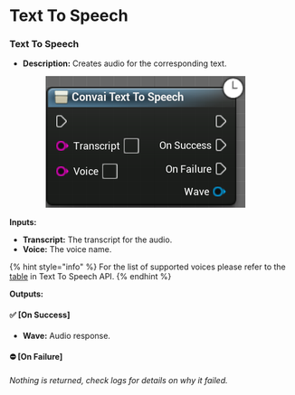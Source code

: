 # Text To Speech

### Text To Speech

*   **Description:** Creates audio for the corresponding text.

    <figure><img src="../../../.gitbook/assets/image (137).png" alt=""><figcaption></figcaption></figure>



**Inputs:**

* **Transcript:** The transcript for the audio.
* **Voice:** The voice name.

{% hint style="info" %}
For the list of supported voices please refer to the [table](../../../reference/core-api-reference/standalone-voice-api/text-to-speech-api/#list-of-available-voices-and-their-supported-audio-file-encodings) in Text To Speech API.
{% endhint %}

**Outputs:**

#### ✅ \[On Success]

* **Wave:** Audio response.

#### ⛔ \[On Failure]&#x20;

_Nothing is returned, check logs for details on why it failed._
